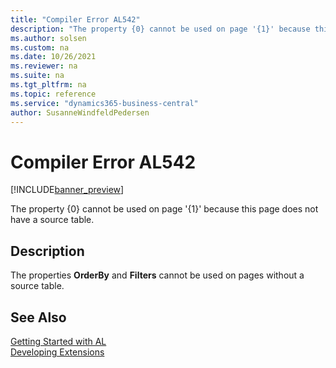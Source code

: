 ```yaml
---
title: "Compiler Error AL542"
description: "The property {0} cannot be used on page '{1}' because this page does not have a source table."
ms.author: solsen
ms.custom: na
ms.date: 10/26/2021
ms.reviewer: na
ms.suite: na
ms.tgt_pltfrm: na
ms.topic: reference
ms.service: "dynamics365-business-central"
author: SusanneWindfeldPedersen
---
```

[//]: # (START>DO_NOT_EDIT)
[//]: # (IMPORTANT:Do not edit any of the content between here and the END>DO_NOT_EDIT.)
[//]: # (Any modifications should be made in the .xml files in the ModernDev repo.)
# Compiler Error AL542

[!INCLUDE[banner_preview](../includes/banner_preview.md)]

The property {0} cannot be used on page '{1}' because this page does not have a source table.

## Description
The properties **OrderBy** and **Filters** cannot be used on pages without a source table.  

[//]: # (IMPORTANT: END>DO_NOT_EDIT)
## See Also  
[Getting Started with AL](../devenv-get-started.md)  
[Developing Extensions](../devenv-dev-overview.md)  